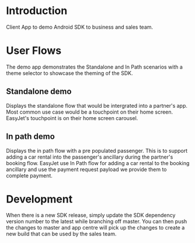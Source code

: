 # Introduction
Client App to demo Android SDK to business and sales team. 

# User Flows
The demo app demonstrates the Standalone and In Path scenarios with a theme selector to showcase the theming of the SDK.

## Standalone demo
Displays the standalone flow that would be intergrated into a partner's app. Most common use case would be a touchpoint on their home screen. EasyJet's touchpoint is on their home screen carousel. 

## In path demo
Displays the in path flow with a pre populated passenger. This is to support adding a car rental into the passenger's ancillary during the partner's booking flow. EasyJet use In Path flow for adding a car rental to the booking ancillary and use the payment request payload we provide them to complete payment. 

# Development
When there is a new SDK release, simply update the SDK dependency version number to the latest while branching off master. You can then push the changes to master and app centre will pick up the changes to create a new build that can be used by the sales team. 


